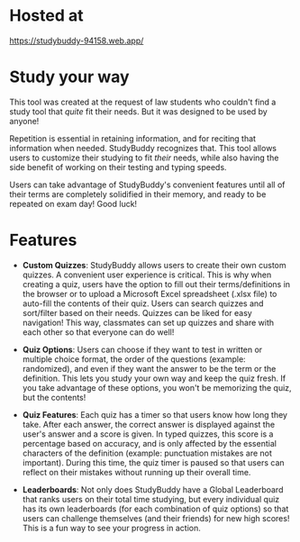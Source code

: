 
# Hosted at
https://studybuddy-94158.web.app/ 

# Study your way
This tool was created at the request of law students who couldn't find a study tool that _quite_ fit their needs. But it was designed to be used by anyone!</span> 

Repetition is essential in retaining information, and for reciting that information when needed. StudyBuddy recognizes that. This tool allows users to customize their studying to fit _their_ needs, while also having the side benefit of working on their testing and typing speeds.

Users can take advantage of StudyBuddy's convenient features until all of their terms are completely solidified in their memory, and ready to be repeated on exam day! Good luck!

# Features

- **Custom Quizzes**: StudyBuddy allows users to create their own custom quizzes. A convenient user experience is critical. This is why when creating a quiz, users have the option to fill out their terms/definitions in the browser or to upload a Microsoft Excel spreadsheet (.xlsx file) to auto-fill the contents of their quiz. Users can search quizzes and sort/filter based on their needs. Quizzes can be liked for easy navigation! This way, classmates can set up quizzes and share with each other so that everyone can do well!

- **Quiz Options**: Users can choose if they want to test in written or multiple choice format, the order of the questions (example: randomized), and even if they want the answer to be the term or the definition. This lets you study your own way and keep the quiz fresh. If you take advantage of these options, you won't be memorizing the quiz, but the contents!

- **Quiz Features**: Each quiz has a timer so that users know how long they take. After each answer, the correct answer is displayed against the user's answer and a score is given. In typed quizzes, this score is a percentage based on accuracy, and is only affected by the essential characters of the definition (example: punctuation mistakes are not important). During this time, the quiz timer is paused so that users can reflect on their mistakes without running up their overall time.

- **Leaderboards**: Not only does StudyBuddy have a Global Leaderboard that ranks users on their total time studying, but every individual quiz has its own leaderboards (for each combination of quiz options) so that users can challenge themselves (and their friends) for new high scores! This is a fun way to see your progress in action.  



